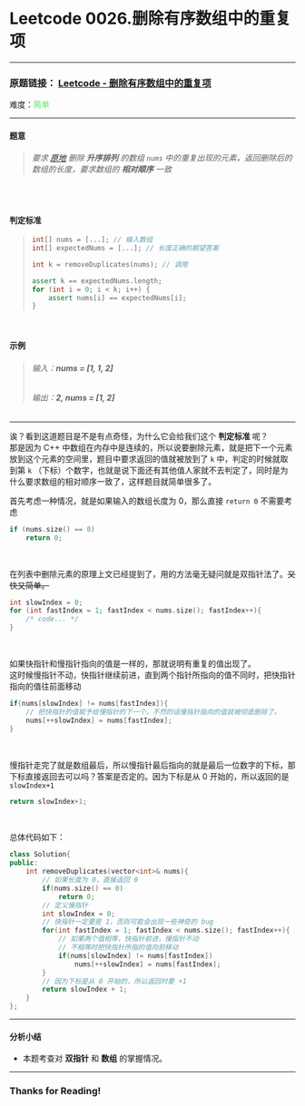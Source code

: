# Leetcode 0026.删除有序数组中的重复项

---
### 原题链接： [Leetcode - 删除有序数组中的重复项](https://leetcode.cn/problems/remove-duplicates-from-sorted-array/)

难度：**<span style="color:lightgreen;">简单<span>**

---

#### 题意

> ###### 要求 [原地](https://baike.baidu.com/item/原地算法) 删除 **升序排列** 的数组 `nums` 中的重复出现的元素，返回删除后的数组的长度，要求数组的 **相对顺序** 一致

<br>

#### 判定标准

> ```cpp
> int[] nums = [...]; // 输入数组
> int[] expectedNums = [...]; // 长度正确的期望答案
>
> int k = removeDuplicates(nums); // 调用
>
> assert k == expectedNums.length;
> for (int i = 0; i < k; i++) {
>     assert nums[i] == expectedNums[i];
> }
> ```

<br>

#### 示例

> ###### 输入：**nums = [1, 1, 2]**
> ###### 输出：**2, nums = [1, 2]**

---

诶？看到这道题目是不是有点奇怪，为什么它会给我们这个 **判定标准** 呢？  
那是因为 C++ 中数组在内存中是连续的，所以说要删除元素，就是把下一个元素放到这个元素的空间里，题目中要求返回的值就被放到了 `k` 中，判定的时候就取到第 `k` （下标）个数字，也就是说下面还有其他值人家就不去判定了，同时是为什么要求数组的相对顺序一致了，这样题目就简单很多了。

首先考虑一种情况，就是如果输入的数组长度为 0，那么直接 `return 0` 不需要考虑

```cpp
if (nums.size() == 0)
    return 0;
```

<br>

在列表中删除元素的原理上文已经提到了，用的方法毫无疑问就是双指针法了。~~又快又简单。~~

```cpp
int slowIndex = 0;
for (int fastIndex = 1; fastIndex < nums.size(); fastIndex++){
    /* code... */
}
```
<br>

如果快指针和慢指针指向的值是一样的，那就说明有重复的值出现了。  
这时候慢指针不动，快指针继续前进，直到两个指针所指向的值不同时，把快指针指向的值往前面移动

```cpp
if(nums[slowIndex] != nums[fastIndex]){
    // 把快指针的值赋予给慢指针的下一个，不然的话慢指针指向的值就被彻底删除了。
    nums[++slowIndex] = nums[fastIndex];
}
```
<br>

慢指针走完了就是数组最后，所以慢指针最后指向的就是最后一位数字的下标，那下标直接返回去可以吗？答案是否定的。因为下标是从 0 开始的，所以返回的是 `slowIndex+1`

```cpp
return slowIndex+1;
```

<br>

总体代码如下：

```cpp
class Solution{
public:
    int removeDuplicates(vector<int>& nums){
        // 如果长度为 0，直接返回 0
        if(nums.size() == 0)
            return 0;
        // 定义慢指针
        int slowIndex = 0;
        // 快指针一定要是 1，否则可能会出现一些神奇的 bug
        for(int fastIndex = 1; fastIndex < nums.size(); fastIndex++){
            // 如果两个值相等，快指针前进，慢指针不动
            // 不相等时把快指针所指的值向前移动
            if(nums[slowIndex] != nums[fastIndex])
                nums[++slowIndex] = nums[fastIndex];
        }
        // 因为下标是从 0 开始的，所以返回时要 +1
        return slowIndex + 1;
    }
};
```

---

#### 分析小结

- 本题考查对 **双指针** 和 **数组** 的掌握情况。

---

### Thanks for Reading!